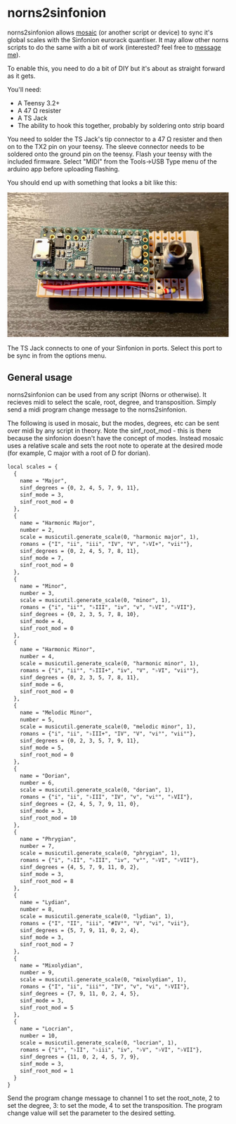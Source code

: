 # norns2sinfonion

norns2sinfonion allows [mosaic](https://github.com/subvertnormality/mosaic) (or another script or device) to sync it's global scales with the Sinfonion eurorack quantiser. It may allow other norns scripts to do the same with a bit of work (interested? feel free to [message me](https://llllllll.co/u/byzero/)). 

To enable this, you need to do a bit of DIY but it's about as straight forward as it gets. 

You'll need:

* A Teensy 3.2+
* A 47 Ω resister
* A TS Jack
* The ability to hook this together, probably by soldering onto strip board

You need to solder the TS Jack's tip connector to a 47 Ω resister and then on to the TX2 pin on your teensy. The sleeve connector needs to be soldered onto the ground pin on the teensy. Flash your teensy with the included firmware. Select "MIDI" from the Tools->USB Type menu of the arduino app before uploading flashing.

You should end up with something that looks a bit like this:

![A built norns2sinfonion](https://github.com/subvertnormality/norns2sinfonion/blob/main/images/norns2sinfonion.jpg?raw=true)

The TS Jack connects to one of your Sinfonion in ports. Select this port to be sync in from the options menu.

## General usage

norns2sinfonion can be used from any script (Norns or otherwise). It recieves midi to select the scale, root, degree, and transposition. Simply send a midi program change message to the norns2sinfonion.

The following is used in mosaic, but the modes, degrees, etc can be sent over midi by any script in theory. Note the sinf_root_mod - this is there because the sinfonion doesn't have the concept of modes. Instead mosaic uses a relative scale and sets the root note to operate at the desired mode (for example, C major with a root of D for dorian).

```
local scales = {
  {
    name = "Major",
    sinf_degrees = {0, 2, 4, 5, 7, 9, 11},
    sinf_mode = 3,
    sinf_root_mod = 0
  },
  {
    name = "Harmonic Major",
    number = 2,
    scale = musicutil.generate_scale(0, "harmonic major", 1),
    romans = {"I", "ii", "iii", "IV", "V", "♭VI+", "vii°"},
    sinf_degrees = {0, 2, 4, 5, 7, 8, 11},
    sinf_mode = 7,
    sinf_root_mod = 0
  },
  {
    name = "Minor",
    number = 3,
    scale = musicutil.generate_scale(0, "minor", 1),
    romans = {"i", "ii°", "♭III", "iv", "v", "♭VI", "♭VII"},
    sinf_degrees = {0, 2, 3, 5, 7, 8, 10},
    sinf_mode = 4,
    sinf_root_mod = 0
  },
  {
    name = "Harmonic Minor",
    number = 4,
    scale = musicutil.generate_scale(0, "harmonic minor", 1),
    romans = {"i", "ii°", "♭III+", "iv", "V", "♭VI", "vii°"},
    sinf_degrees = {0, 2, 3, 5, 7, 8, 11},
    sinf_mode = 6,
    sinf_root_mod = 0
  },
  {
    name = "Melodic Minor",
    number = 5,
    scale = musicutil.generate_scale(0, "melodic minor", 1),
    romans = {"i", "ii", "♭III+", "IV", "V", "vi°", "vii°"},
    sinf_degrees = {0, 2, 3, 5, 7, 9, 11},
    sinf_mode = 5,
    sinf_root_mod = 0
  },
  {
    name = "Dorian",
    number = 6,
    scale = musicutil.generate_scale(0, "dorian", 1),
    romans = {"i", "ii", "♭III", "IV", "v", "vi°", "♭VII"},
    sinf_degrees = {2, 4, 5, 7, 9, 11, 0},
    sinf_mode = 3,
    sinf_root_mod = 10
  },
  {
    name = "Phrygian",
    number = 7,
    scale = musicutil.generate_scale(0, "phrygian", 1),
    romans = {"i", "♭II", "♭III", "iv", "v°", "♭VI", "♭VII"},
    sinf_degrees = {4, 5, 7, 9, 11, 0, 2},
    sinf_mode = 3,
    sinf_root_mod = 8
  },
  {
    name = "Lydian",
    number = 8,
    scale = musicutil.generate_scale(0, "lydian", 1),
    romans = {"I", "II", "iii", "#IV°", "V", "vi", "vii"},
    sinf_degrees = {5, 7, 9, 11, 0, 2, 4},
    sinf_mode = 3,
    sinf_root_mod = 7
  },
  {
    name = "Mixolydian",
    number = 9,
    scale = musicutil.generate_scale(0, "mixolydian", 1),
    romans = {"I", "ii", "iii°", "IV", "v", "vi", "♭VII"},
    sinf_degrees = {7, 9, 11, 0, 2, 4, 5},
    sinf_mode = 3,
    sinf_root_mod = 5
  },
  {
    name = "Locrian",
    number = 10,
    scale = musicutil.generate_scale(0, "locrian", 1),
    romans = {"i°", "♭II", "♭iii", "iv", "♭V", "♭VI", "♭VII"},
    sinf_degrees = {11, 0, 2, 4, 5, 7, 9},
    sinf_mode = 3,
    sinf_root_mod = 1
  }
}
```

Send the program change message to channel 1 to set the root_note, 2 to set the degree, 3: to set the mode, 4 to set the transposition. The program change value will set the parameter to the desired setting.
